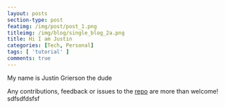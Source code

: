 ```yaml
---
layout: posts
section-type: post
featimg: /img/post/post_1.png
titleimg: /img/blog/single_blog_2a.png
title: Hi I am Justin
categories: [Tech, Personal]
tags: [ 'tutorial' ]
comments: true
---
```


My name is Justin Grierson the dude

Any contributions, feedback or issues to the <a href="https://github.com/ju3tin" target="\_blank">repo</a> are more than welcome! sdfsdfdsfsf
